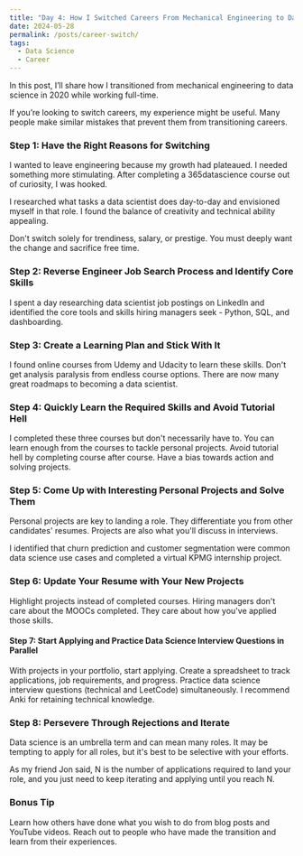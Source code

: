 ```yaml
---
title: "Day 4: How I Switched Careers From Mechanical Engineering to Data Science"
date: 2024-05-28
permalink: /posts/career-switch/
tags:
  - Data Science
  - Career
---
```


In this post, I’ll share how I transitioned from mechanical engineering to data science in 2020 while working full-time.

If you’re looking to switch careers, my experience might be useful. Many people make similar mistakes that prevent them from transitioning careers.

### Step 1: Have the Right Reasons for Switching

I wanted to leave engineering because my growth had plateaued. I needed something more stimulating. After completing a 365datascience course out of curiosity, I was hooked.

I researched what tasks a data scientist does day-to-day and envisioned myself in that role. I found the balance of creativity and technical ability appealing.

Don't switch solely for trendiness, salary, or prestige. You must deeply want the change and sacrifice free time.

### Step 2: Reverse Engineer Job Search Process and Identify Core Skills

I spent a day researching data scientist job postings on LinkedIn and identified the core tools and skills hiring managers seek - Python, SQL, and dashboarding.

### Step 3: Create a Learning Plan and Stick With It

I found online courses from Udemy and Udacity to learn these skills. Don't get analysis paralysis from endless course options. There are now many great roadmaps to becoming a data scientist.

### Step 4: Quickly Learn the Required Skills and Avoid Tutorial Hell

I completed these three courses but don't necessarily have to. You can learn enough from the courses to tackle personal projects. Avoid tutorial hell by completing course after course. Have a bias towards action and solving projects.

### Step 5: Come Up with Interesting Personal Projects and Solve Them

Personal projects are key to landing a role. They differentiate you from other candidates' resumes. Projects are also what you'll discuss in interviews.

I identified that churn prediction and customer segmentation were common data science use cases and completed a virtual KPMG internship project.

### Step 6: Update Your Resume with Your New Projects

Highlight projects instead of completed courses. Hiring managers don't care about the MOOCs completed. They care about how you've applied those skills.

#### Step 7: Start Applying and Practice Data Science Interview Questions in Parallel

With projects in your portfolio, start applying. Create a spreadsheet to track applications, job requirements, and progress. Practice data science interview questions (technical and LeetCode) simultaneously. I recommend Anki for retaining technical knowledge.

### Step 8: Persevere Through Rejections and Iterate

Data science is an umbrella term and can mean many roles. It may be tempting to apply for all roles, but it's best to be selective with your efforts.

As my friend Jon said, N is the number of applications required to land your role, and you just need to keep iterating and applying until you reach N.

### Bonus Tip

Learn how others have done what you wish to do from blog posts and YouTube videos. Reach out to people who have made the transition and learn from their experiences.
